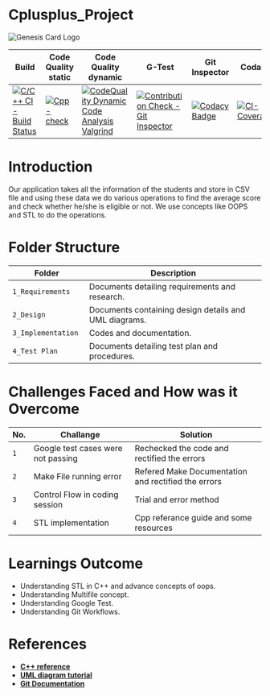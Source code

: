 # Cplusplus_Project
![Genesis Card Logo](https://user-images.githubusercontent.com/80387015/132115843-247799ce-715c-471a-a61f-d27f03f01634.png)


|Build |Code Quality static|Code Quality dynamic| G-Test |Git Inspector| Codacy| Code Coverage |
|------|-------------------|--------------------|-------|---------------|-------|---------------|
|[![C/C++ CI - Build Status](https://github.com/Rahul-S-Iyer/Cplusplus_Projects/actions/workflows/build.yml/badge.svg)](https://github.com/Rahul-S-Iyer/Cplusplus_Projects/actions/workflows/build.yml)|[![Cpp-check](https://github.com/Rahul-S-Iyer/Cplusplus_Projects/actions/workflows/cppcheck.yml/badge.svg)](https://github.com/Rahul-S-Iyer/Cplusplus_Projects/actions/workflows/cppcheck.yml)|[![CodeQuality Dynamic Code Analysis Valgrind](https://github.com/Rahul-S-Iyer/Cplusplus_Projects/actions/workflows/dynamiccode.yml/badge.svg)](https://github.com/Rahul-S-Iyer/Cplusplus_Projects/actions/workflows/dynamiccode.yml)|[![Contribution Check - Git Inspector](https://github.com/Rahul-S-Iyer/Cplusplus_Projects/actions/workflows/gitinspector.yml/badge.svg)](https://github.com/Rahul-S-Iyer/Cplusplus_Projects/actions/workflows/gitinspector.yml)|[![Codacy Badge](https://app.codacy.com/project/badge/Grade/8fb429a8f2244fb580df1d0b049a83ec)](https://www.codacy.com/gh/Rahul-S-Iyer/Cplusplus_Projects/dashboard?utm_source=github.com&amp;utm_medium=referral&amp;utm_content=Rahul-S-Iyer/Cplusplus_Projects&amp;utm_campaign=Badge_Grade)|[![CI-Coverage](https://github.com/Rahul-S-Iyer/Cplusplus_Projects/actions/workflows/codecoverage.yml/badge.svg)](https://github.com/Rahul-S-Iyer/Cplusplus_Projects/actions/workflows/codecoverage.yml)|
 


# Introduction
Our application takes all the information of the students and store in CSV file and using these data we do various operations to find the average score and check whether he/she is eligible or not. We use concepts like OOPS and STL to do the operations.


# Folder Structure
| Folder | Description                 |
|--------|-----------------------------|
| `1_Requirements`  |  Documents detailing requirements and research.     |
| `2_Design`       |  Documents containing design details and UML diagrams.               |
| `3_Implementation `     |         Codes and documentation.                    |
| `4_Test Plan` | Documents detailing test plan and procedures. |

# Challenges Faced and How was it Overcome
| No. | Challange | Solution |
|-----|-----------|----------|
|`1`|Google test cases were not passing|Rechecked the code and rectified the errors|
|`2`|Make File running error | Refered Make Documentation and rectified the errors|
|`3`|Control Flow in coding session | Trial and error method|
| `4` | STL implementation | Cpp referance guide and some resources|

# Learnings Outcome
*  Understanding STL in C++ and advance concepts of oops.
*  Understanding Multifile concept.
*  Understanding Google Test.
*  Understanding Git Workflows.

# References
* **[C++ reference](https://en.cppreference.com/w/cpp)**
* **[UML diagram tutorial](https://www.youtube.com/watch?v=zid-MVo7M-E)**
* **[Git Documentation](https://docs.github.com/en)**




